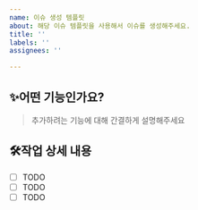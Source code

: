 ```yaml
---
name: 이슈 생성 템플릿
about: 해당 이슈 템플릿을 사용해서 이슈를 생성해주세요.
title: ''
labels: ''
assignees: ''

---
```

## ✨어떤 기능인가요?

> 추가하려는 기능에 대해 간결하게 설명해주세요

## 🛠작업 상세 내용

- [ ] TODO
- [ ] TODO
- [ ] TODO
